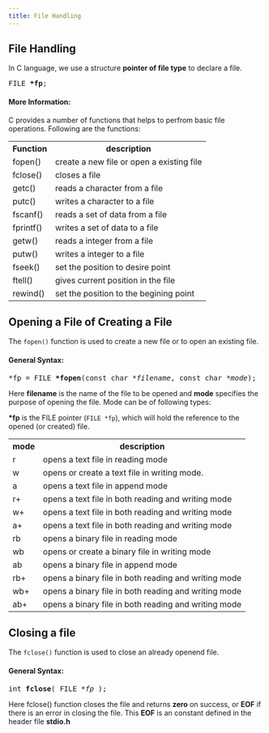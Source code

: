 ```yaml
---
title: File Handling
---
```

## File Handling

In C language, we use a structure <b>pointer of file type</b> to declare a file.
 
<pre class="c">FILE <b>*fp</b>;
</pre>
  
#### More Information:

C provides a number of functions that helps to perfrom basic file operations. Following are the functions:

<table class="table table-bordered table-striped">
<tbody><tr><th>Function</th><th>description</th></tr>
<tr><td>fopen()</td><td>create a new file or open a existing file</td></tr>
<tr><td>fclose()</td><td>closes a file</td></tr>
<tr><td>getc()</td><td>reads a character from a file</td></tr>
<tr><td>putc()</td><td>writes a character to a file</td></tr>
<tr><td>fscanf()</td><td>reads a set of data from a file</td></tr>
<tr><td>fprintf()</td><td>writes a set of data to a file</td></tr>
<tr><td>getw()</td><td>reads a integer from a file</td></tr>
<tr><td>putw()</td><td>writes a integer to a file</td></tr>
<tr><td>fseek()</td><td>set the position to desire point</td></tr>
<tr><td>ftell()</td><td>gives current position in the file</td></tr>
<tr><td>rewind()</td><td>set the position to the begining point</td></tr>
</tbody></table>

## Opening a File of Creating a File

The ```fopen()``` function is used to create a new file or to open an existing file.

#### General Syntax:

<pre class="c">*fp = FILE <b>*fopen</b>(const char <i>*filename</i>, const char <i>*mode</i>);
</pre>

Here <b>filename</b> is the name of the file to be opened and <b>mode</b> specifies the purpose of opening the file. Mode can be of following types:

<b>*fp</b> is the FILE pointer (```FILE *fp```), which will hold the reference to the opened (or created) file.

<table class="table table-bordered table-striped">
<tbody><tr><th>mode</th><th>description</th></tr>
<tr><td>r</td><td>opens a text file in reading mode</td></tr>
<tr><td>w</td><td>opens or create a text file in writing mode.</td></tr>
<tr><td>a</td><td>opens a text file in append mode</td></tr>
<tr><td>r+</td><td>opens a text file in both reading and writing mode</td></tr>
<tr><td>w+</td><td>opens a text file in both reading and writing mode</td></tr>
<tr><td>a+</td><td>opens a text file in both reading and writing mode</td></tr>
<tr><td>rb</td><td>opens a binary file in reading mode</td></tr>
<tr><td>wb</td><td>opens or create a binary file in writing mode</td></tr>
<tr><td>ab</td><td>opens a binary file in append mode</td></tr>
<tr><td>rb+</td><td>opens a binary file in both reading and writing mode</td></tr>
<tr><td>wb+</td><td>opens a binary file in both reading and writing mode</td></tr>
<tr><td>ab+</td><td>opens a binary file in both reading and writing mode</td></tr>
</tbody></table>

## Closing a file

The ```fclose()``` function is used to close an already openend file.

#### General Syntax:
<pre class="c">int <b>fclose</b>( FILE <i>*fp</i> );
</pre>

Here fclose() function closes the file and returns <b>zero</b> on success, or <b>EOF</b> if there is an error in closing the file. This <b>EOF</b> is an constant defined in the header file <b>stdio.h</b>

